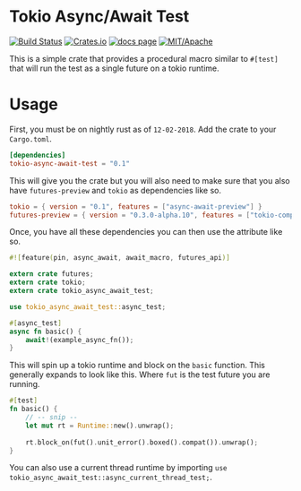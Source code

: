 # Tokio Async/Await Test

[![Build Status][s1]][tc] [![Crates.io][s2]][ci] [![docs page][docs-badge]][docs] [![MIT/Apache][s3]][li]

[s1]: https://travis-ci.org/LucioFranco/tokio-async-await-test.svg?branch=master
[s2]: https://img.shields.io/crates/v/tokio-async-await-test.svg
[docs-badge]: https://docs.rs/tokio-async-await-test/badge.svg
[docs]: https://docs.rs/tokio-async-await-test
[s3]: https://img.shields.io/badge/license-MIT%2FApache-blue.svg
[tc]: https://travis-ci.org/LucioFranco/tokio-async-await-test
[ci]: https://crates.io/crates/tokio-async-await-test/
[li]: https://github.com/LucioFranco/tokio-async-await-test/tree/master/license

This is a simple crate that provides a procedural macro similar to `#[test]` that will run the test as a single future on a tokio runtime.

# Usage

First, you must be on nightly rust as of `12-02-2018`. Add the crate to your `Cargo.toml`.

``` toml
[dependencies]
tokio-async-await-test = "0.1"
```

This will give you the crate but you will also need to make sure that you also have `futures-preview` and `tokio` as dependencies like so.

``` toml
tokio = { version = "0.1", features = ["async-await-preview"] }
futures-preview = { version = "0.3.0-alpha.10", features = ["tokio-compat"] }
```

Once, you have all these dependencies you can then use the attribute like so.

``` rust
#![feature(pin, async_await, await_macro, futures_api)]

extern crate futures;
extern crate tokio;
extern crate tokio_async_await_test;

use tokio_async_await_test::async_test;

#[async_test]
async fn basic() {
    await!(example_async_fn());
}
```

This will spin up a tokio runtime and block on the `basic` function. This generally expands to look like this. Where `fut` is the test future you are running.

``` rust
#[test]
fn basic() {
	// -- snip --
    let mut rt = Runtime::new().unwrap();
	
	rt.block_on(fut().unit_error().boxed().compat()).unwrap();
}
```

You can also use a current thread runtime by importing `use tokio_async_await_test::async_current_thread_test;`.
